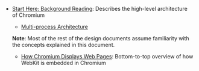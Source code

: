 - [Start Here: Background Reading](Start_Here_Background_Reading/README.md): Describes the high-level architecture of Chromium 
  - [Multi-process Architecture](Start_Here_Background_Reading/Multi-process_Architecture.md)
  
  **Note**: Most of the rest of the design documents assume familiarity with the concepts explained in this document.

  - [How Chromium Displays Web Pages](Start_Here_Background_Reading/How_Chromium_Displays_Web_Pages.md): Bottom-to-top overview of how WebKit is embedded in Chromium